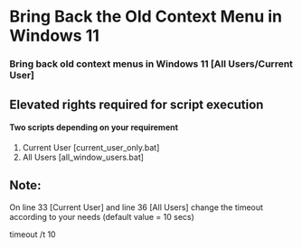 # Bring Back the Old Context Menu in Windows 11
### Bring back old context menus in Windows 11 [All Users/Current User]

## Elevated rights required for script execution
#### Two scripts depending on your requirement
1. Current User [current_user_only.bat]
2. All Users [all_window_users.bat]

## Note:
On line 33 [Current User] and line 36 [All Users] change the timeout according to your needs (default value = 10 secs)

timeout /t 10
